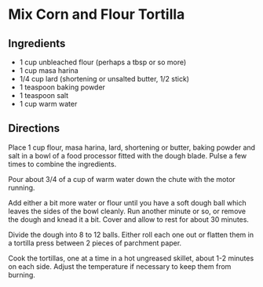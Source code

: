 # Mix Corn and Flour Tortilla 

## Ingredients

* 1 cup unbleached flour (perhaps a tbsp or so more)
* 1 cup masa harina
* 1/4 cup lard (shortening or unsalted butter, 1/2 stick)
* 1 teaspoon baking powder
* 1 teaspoon salt
* 1 cup warm water

## Directions 

Place 1 cup flour, masa harina, lard, shortening or butter, baking powder and salt in a bowl of a food processor fitted with the dough blade. Pulse a few times to combine the ingredients.

Pour about 3/4 of a cup of warm water down the chute with the motor running.

Add either a bit more water or flour until you have a soft dough ball which leaves the sides of the bowl cleanly. Run another minute or so, or remove the dough and knead it a bit. Cover and allow to rest for about 30 minutes.

Divide the dough into 8 to 12 balls. Either roll each one out or flatten them in a tortilla press between 2 pieces of parchment paper.

Cook the tortillas, one at a time in a hot ungreased skillet, about 1-2  minutes on each side. Adjust the temperature if necessary to keep them from burning.

